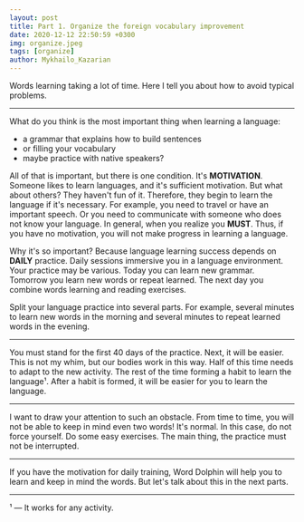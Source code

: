 ```yaml
---
layout: post
title: Part 1. Organize the foreign vocabulary improvement
date: 2020-12-12 22:50:59 +0300
img: organize.jpeg
tags: [organize]
author: Mykhailo_Kazarian
---
```

Words learning taking a lot of time. Here I tell you about how to avoid typical problems.

***

What do you think is the most important thing when learning a language:
* a grammar that explains how to build sentences
* or filling your vocabulary
* maybe practice with native speakers?

All of that is important, but there is one condition. It's **MOTIVATION**. Someone likes to learn languages, and it's sufficient motivation. But what about others? They haven't fun of it. Therefore, they begin to learn the language if it's necessary. For example, you need to travel or have an important speech. Or you need to communicate with someone who does not know your language. In general, when you realize you **MUST**. Thus, if you have no motivation, you will not make progress in learning a language.

Why it's so important? Because language learning success depends on **DAILY** practice. Daily sessions immersive you in a language environment. Your practice may be various. Today you can learn new grammar. Tomorrow you learn new words or repeat learned.  The next day you combine words learning and reading exercises.

Split your language practice into several parts. For example, several minutes to learn new words in the morning and several minutes to repeat learned words in the evening.

***

You must stand for the first 40 days of the practice. Next, it will be easier. This is not my whim, but our bodies work in this way. Half of this time needs to adapt to the new activity. The rest of the time forming a habit to learn the language¹. After a habit is formed, it will be easier for you to learn the language.

***

I want to draw your attention to such an obstacle. From time to time, you will not be able to keep in mind even two words! It's normal. In this case, do not force yourself. Do some easy exercises. The main thing, the practice must not be interrupted.

***

If you have the motivation for daily training, Word Dolphin will help you to learn and keep in mind the words. But let's talk about this in the next parts.

***

¹ — It works for any activity.
